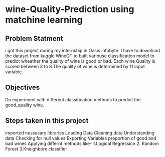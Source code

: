 # wine-Quality-Prediction using matchine learning

## Problem Statment

i got this project during my internship in Oasis infobyte. I have to download the dataset from kaggle WineQT to built variouse classification model to predict wheather the quality of wine is good or bad.
Each wine Quality is scored between 3 to 8.The quality of wine is determined by 11 input variable.

## Objectives
Do experiment with different classification methods to predict the good_quality wine.

## Steps taken in this project

imported nessasary libraries
Loading Data
Cleaning data
Understanding data
Checking for null values
Exporting Variables
proportion of good and bad wines
Applying differnt methods like-
1.Logical Regression
2. Random Forest 
3.Kneighbore classifier

